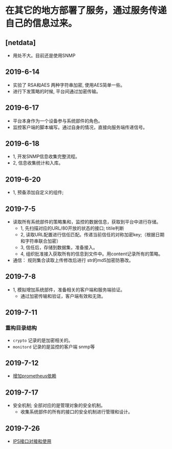 # 在其它的地方部署了服务，通过服务传递自己的信息过来。


## [netdata]
- 用处不大。目前还是使用SNMP


## 2019-6-14
- 实验了 RSA和AES 两种字符串加密, 使用AES简单一些。
- 进行下发策略的时候, 平台间通过加密传输。

## 2019-6-17
- 平台本身作为一个设备参与系统部件的角色。
- 监控客户端的脚本编写。通过自身的情况，直接向服务端传递信号。

## 2019-6-18
- 1, 开发SNMP信息收集完整流程。
- 2, 信息收集统计和入库。

## 2019-6-20
- 1, 预备添加自定义的组件; 

## 2019-7-5
- 读取所有系统部件的策略集和，监控的数据信息，获取到平台中进行存储。
  - 1, 先扫描对应的URL/80开放的状态的接口; titile判断
  - 2, 读取URL配置进行信任匹配。传递当前信任的对称加密key;（根据日期和字符串联合加密）
  - 3, 信任后，存储到数据集，准备接入。
  - 4, 组织批准接入获取所有的信息到文件中。用content记录所有的策略。
- 通信： 规则集合读取上传修改后进行 str的md5加密防篡改。

## 2019-7-8
- 1, 模拟增加系统部件，准备相关的客户端和服务端验证。
  - 通过加密传输和验证，客户端有效和无效。

## 2019-7-11
### 重构目录结构
- `crypto` 记录的是加密相关的。
- `monitord` 记录的是监控的客户端 snmp等

## 2019-7-12 
- [增加prometheus依赖](./minitord/prometheus/readmd.md)

## 2019-7-17 
- 安全机制; 全部对应的是管理对象的安全机制。
  - 收集系统部件的所有的接口的安全机制进行管理和设计。
  
## 2019-7-26
- [IPS接口对接和使用](./api/devices/ips/readme.md)